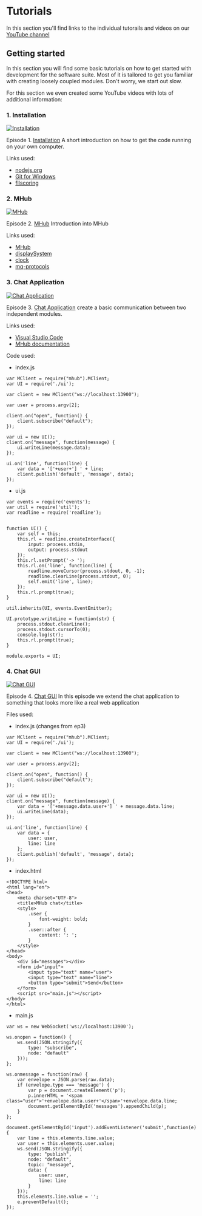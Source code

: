 # Tutorials



In this section you'll find links to the individual tutorails and videos on our [YouTube channel](https://www.youtube.com/c/flltools)

## Getting started

In this section you will find some basic tutorials on how to get started with development for the software suite.
Most of it is tailored to get you familiar with creating loosely coupled modules. Don't worry, we start out slow.

For this section we even created some YouTube videos with lots of additional information:

### 1. Installation

[![Installation](https://img.youtube.com/vi/VfzPSmkNXWI/0.jpg)](https://www.youtube.com/watch?v=YVfzPSmkNXWI)

Episode 1. [Installation](https://www.youtube.com/watch?v=VfzPSmkNXWI)
A short introduction on how to get the code running on your own computer.

Links used:
* [nodejs.org](https://nodejs.org/)
* [Git for Windows](https://git-scm.com/download/win)
* [fllscoring](https://github.com/firstLegoLeague/fllscoring)


### 2. MHub

[![MHub](https://img.youtube.com/vi/TRSJUfSS_LM/0.jpg)](https://www.youtube.com/watch?v=TRSJUfSS_LM)

Episode 2. [MHub](https://www.youtube.com/watch?v=TRSJUfSS_LM)
Introduction into MHub

Links used:
* [MHub](https://npmjs.com/mhub)
* [displaySystem](https://github.com/firstLegoLeague/displaySystem)
* [clock](https://github.com/firstLegoLeague/clock)
* [mq-protocols](https://github.com/firstLegoLeague/mq-protocols)


### 3. Chat Application

[![Chat Application](https://img.youtube.com/vi/OVQxqZ4bQIM/0.jpg)](https://www.youtube.com/watch?v=OVQxqZ4bQIM)

Episode 3. [Chat Application](https://www.youtube.com/watch?v=OVQxqZ4bQIM)
create a basic communication between two independent modules.

Links used:
* [Visual Studio Code](https://code.visualstudio.com)
* [MHub documentation](https://github.com/poelstra/mhub)

Code used:
* index.js
```
var MClient = require("mhub").MClient;
var UI = require('./ui');

var client = new MClient("ws://localhost:13900");

var user = process.argv[2];

client.on("open", function() {
    client.subscribe("default");
});

var ui = new UI();
client.on("message", function(message) {
    ui.writeLine(message.data);
});

ui.on('line', function(line) {
    var data = '['+user+'] ' + line;
    client.publish('default', 'message', data);
});
```
* ui.js
```
var events = require('events');
var util = require('util');
var readline = require('readline');
 
 
function UI() {
    var self = this;
    this.rl = readline.createInterface({
        input: process.stdin,
        output: process.stdout
    });
    this.rl.setPrompt('-> ');
    this.rl.on('line', function(line) {
        readline.moveCursor(process.stdout, 0, -1);
        readline.clearLine(process.stdout, 0);
        self.emit('line', line);
    });
    this.rl.prompt(true);
}
 
util.inherits(UI, events.EventEmitter);
 
UI.prototype.writeLine = function(str) {
    process.stdout.clearLine();
    process.stdout.cursorTo(0);
    console.log(str);
    this.rl.prompt(true);
}
 
module.exports = UI;
```

### 4. Chat GUI

[![Chat GUI](https://img.youtube.com/vi/Yx1VF1vb6eA/0.jpg)](https://www.youtube.com/watch?v=Yx1VF1vb6eA)

Episode 4. [Chat GUI](https://www.youtube.com/watch?v=Yx1VF1vb6eA)
In this episode we extend the chat application to something that looks more like a real web application

Files used:
* index.js (changes from ep3)
```
var MClient = require("mhub").MClient;
var UI = require('./ui');

var client = new MClient("ws://localhost:13900");

var user = process.argv[2];

client.on("open", function() {
    client.subscribe("default");
});

var ui = new UI();
client.on("message", function(message) {
    var data = '['+message.data.user+'] ' + message.data.line;
    ui.writeLine(data);
});

ui.on('line', function(line) {
    var data = {
        user: user,
        line: line
    };
    client.publish('default', 'message', data);
});
```
* index.html
```
<!DOCTYPE html>
<html lang="en">
<head>
    <meta charset="UTF-8">
    <title>MHub chat</title>
    <style>
        .user {
            font-weight: bold;
        }
        .user::after {
            content: ': ';
        }
    </style>
</head>
<body>
    <div id="messages"></div>
    <form id="input">
        <input type="text" name="user">
        <input type="text" name="line">
        <button type="submit">Send</button>
    </form>
    <script src="main.js"></script>
</body>
</html>
```
* main.js
```
var ws = new WebSocket('ws://localhost:13900');

ws.onopen = function() {
    ws.send(JSON.stringify({
        type: "subscribe",
        node: "default"
    }));
};

ws.onmessage = function(raw) {
    var envelope = JSON.parse(raw.data);
    if (envelope.type === 'message') {
        var p = document.createElement('p');
        p.innerHTML = '<span class="user">'+envelope.data.user+'</span>'+envelope.data.line;
        document.getElementById('messages').appendChild(p);
    }
};

document.getElementById('input').addEventListener('submit',function(e) {
    var line = this.elements.line.value;
    var user = this.elements.user.value;
    ws.send(JSON.stringify({
        type: "publish",
        node: "default",
        topic: "message",
        data: {
            user: user,
            line: line
        }
    }));
    this.elements.line.value = '';
    e.preventDefault();
});
```
